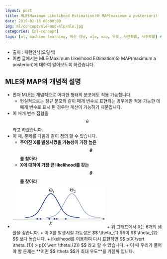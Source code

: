 ```yaml
---
layout: post
title: MLE(Maximum Likelihood Estimation)와 MAP(maximum a posteriori)
date: 2019-02-16 00:00:00
img: ml/concept/mle-and-mlp/mle.jpg
categories: [ml-concept] 
tags: [ml, machine learning, 머신 러닝, mle, map, 우도, 사전확률, 사후확률] # add tag
---
```


+ 출처 : 패턴인식(오일석)
+ 이번 글에서는 MLE(Maximum Likelihood Estimation)와 MAP(maximum a posteriori)에 대하여 알아보도록 하겠습니다.


## MLE와 MAP의 개념적 설명

+ 먼저 MLE는 개념적으로 어떠한 형태의 분포에도 적용 가능합니다.
    + 현실적으로는 정규 분포와 같이 매개 변수로 표현되는 경우에만 적용 가능한 데 매개 변수로 표시 된 경우만 계산이 가능하기 때문입니다.
+ 이 매개 변수 집합을 $$ \theta $$ 라고 하겠습니다.
+ 이 때, 문제를 다음과 같이 정의 할 수 있습니다.
    + **주어진 X를 발생시켰을 가능성이 가장 높은 $$\theta$$를 찾아라**
    + **X에 대하여 가장 큰 likelihood를 갖는 $$\theta$$를 찾아라**  
+ <img src="../assets/img/ml/concept/mle-and-mlp/mleGraph.PNG" alt="Drawing" style="width: 300px;"/>
    + 위 그래프에서 X는 6개의 샘플을 갖습니다.
    + 이 X를 발생시킬 가능성은 $$ \theta_{1} $$이 $$ \theta_{2} $$ 보다 높습니다.
    + likelihood를 이용하여 다시 표현하면 $$ p(X \vert \theta_{1}) > p(X \vert \theta_{2}) $$ 라고 할 수 있습니다.  
    + 이 때 우리가 풀어야 할 문제는 **어떤 $$ \theta $$가 최대 우도**를 가질까 입니다.
    